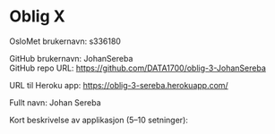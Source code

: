 Oblig X
=======
OsloMet brukernavn:
    s336180

GitHub brukernavn:
    JohanSereba     
GitHub repo URL:
    https://github.com/DATA1700/oblig-3-JohanSereba

URL til Heroku app:
    https://oblig-3-sereba.herokuapp.com/

Fullt navn:
    Johan Sereba

Kort beskrivelse av applikasjon (5–10 setninger):
